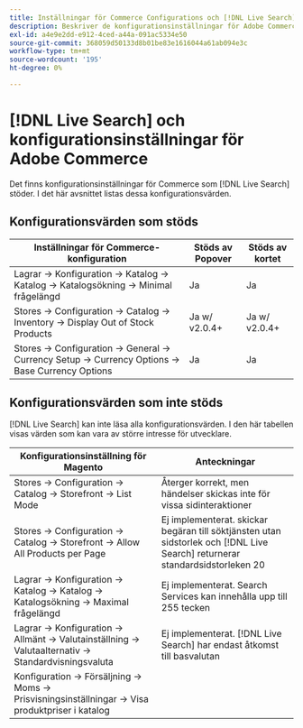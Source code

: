 ```yaml
---
title: Inställningar för Commerce Configurations och [!DNL Live Search] '
description: Beskriver de konfigurationsinställningar för Adobe Commerce som [!DNL Live Search] kan läsa.
exl-id: a4e9e2dd-e912-4ced-a44a-091ac5334e50
source-git-commit: 368059d50133d8b01be83e1616044a61ab094e3c
workflow-type: tm+mt
source-wordcount: '195'
ht-degree: 0%

---
```


# [!DNL Live Search] och konfigurationsinställningar för Adobe Commerce

Det finns konfigurationsinställningar för Commerce som [!DNL Live Search] stöder. I det här avsnittet listas dessa konfigurationsvärden.

## Konfigurationsvärden som stöds

| Inställningar för Commerce-konfiguration | Stöds av Popover | Stöds av kortet |
|---|---|---|
| Lagrar -> Konfiguration -> Katalog -> Katalog -> Katalogsökning -> Minimal frågelängd | Ja | Ja |
| Stores -> Configuration -> Catalog -> Inventory -> Display Out of Stock Products | Ja w/ v2.0.4+ | Ja w/ v2.0.4+ |
| Stores -> Configuration -> General -> Currency Setup -> Currency Options -> Base Currency Options | Ja | Ja |

## Konfigurationsvärden som inte stöds

[!DNL Live Search] kan inte läsa alla konfigurationsvärden. I den här tabellen visas värden som kan vara av större intresse för utvecklare.

| Konfigurationsinställning för Magento | Anteckningar |
|---|---|
| Stores -> Configuration -> Catalog -> Storefront -> List Mode | Återger korrekt, men händelser skickas inte för vissa sidinteraktioner |
| Stores -> Configuration -> Catalog -> Storefront -> Allow All Products per Page | Ej implementerat. skickar begäran till söktjänsten utan sidstorlek och [!DNL Live Search] returnerar standardsidstorleken 20 |
| Lagrar -> Konfiguration -> Katalog -> Katalog -> Katalogsökning -> Maximal frågelängd | Ej implementerat. Search Services kan innehålla upp till 255 tecken |
| Lagrar -> Konfiguration -> Allmänt -> Valutainställning -> Valutaalternativ -> Standardvisningsvaluta | Ej implementerat. [!DNL Live Search] har endast åtkomst till basvalutan |
| Konfiguration -> Försäljning -> Moms -> Prisvisningsinställningar -> Visa produktpriser i katalog |  |
